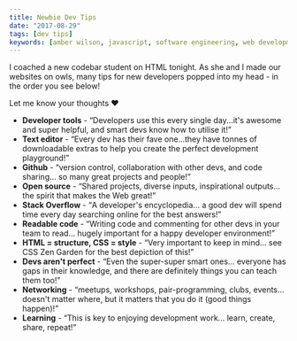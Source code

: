 ```yaml
---
title: Newbie Dev Tips
date: "2017-08-29"
tags: [dev tips]
keywords: [amber wilson, javascript, software engineering, web development, coding]
---
```


I coached a new codebar student on HTML tonight. As she and I made our websites on owls, many tips for new developers popped into my head - in the order you see below!

Let me know your thoughts ❤

*  **Developer tools** - <q>Developers use this every single day...it's awesome and super helpful, and smart devs know how to utilise it!</q>
*   **Text editor** - <q>Every dev has their fave one...they have tonnes of downloadable extras to help you create the perfect development playground!</q>
*   **Github** - <q>version control, collaboration with other devs, and code sharing... so many great projects and people!</q>
*   **Open source** - <q>Shared projects, diverse inputs, inspirational outputs... the spirit that makes the Web great!</q>
*   **Stack Overflow** - <q>A developer's encyclopedia... a good dev will spend time every day searching online for the best answers!</q>
*   **Readable code** - <q>Writing code and commenting for other devs in your team to read... hugely important for a happy developer environment!</q>
*   **HTML = structure, CSS = style** - <q>Very important to keep in mind... see CSS Zen Garden for the best depiction of this!</q>
*   **Devs aren't perfect** - <q>Even the super-super smart ones... everyone has gaps in their knowledge, and there are definitely things you can teach them too!</q>
*   **Networking** - <q>meetups, workshops, pair-programming, clubs, events... doesn't matter where, but it matters that you do it (good things happen)!</q>
*   **Learning** - <q>This is key to enjoying development work... learn, create, share, repeat!</q>